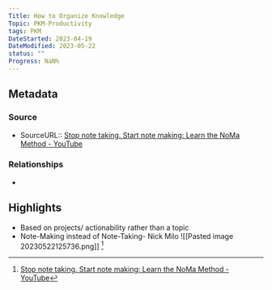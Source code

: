 ```yaml
---
Title: How to Organize Knowledge
Topic: PKM-Productivity
tags: PKM
DateStarted: 2023-04-19
DateModified: 2023-05-22
status: ""
Progress: NaN%
---
```

## Metadata
### Source
- SourceURL:: [Stop note taking. Start note making: Learn the NoMa Method - YouTube](https://www.youtube.com/watch?v=SAsZDg2l1R0)
### Relationships
- 
## Highlights
- Based on projects/ actionability rather than a topic  
- Note-Making instead of Note-Taking- Nick Milo ![[Pasted image 20230522125736.png]] [^1]

[^1]: [Stop note taking. Start note making: Learn the NoMa Method - YouTube](https://www.youtube.com/watch?v=SAsZDg2l1R0)
